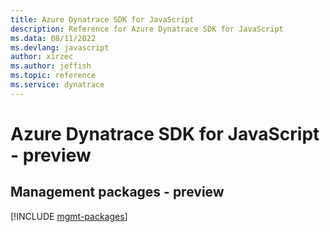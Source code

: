 ```yaml
---
title: Azure Dynatrace SDK for JavaScript
description: Reference for Azure Dynatrace SDK for JavaScript
ms.data: 08/11/2022
ms.devlang: javascript
author: xirzec
ms.author: jeffish
ms.topic: reference
ms.service: dynatrace
---
```

# Azure Dynatrace SDK for JavaScript - preview

## Management packages - preview
[!INCLUDE [mgmt-packages](dynatrace-mgmt-index.md)]